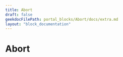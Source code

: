 ```yaml
---
title: Abort
draft: false
geekdocFilePath: portal_blocks/Abort/docs/extra.md
layout: "block_documentation"
---
```

# Abort